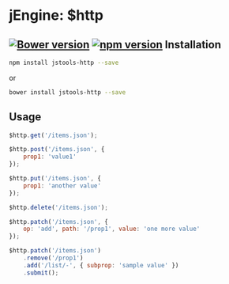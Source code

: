 jEngine: $http
================
[![Bower version](https://badge.fury.io/bo/jstools-http.svg)](http://badge.fury.io/bo/jstools-http)
[![npm version](https://badge.fury.io/js/jstools-http.svg)](http://badge.fury.io/js/jstools-http)
Installation
------------
```.sh
npm install jstools-http --save
```
or
```.sh
bower install jstools-http --save
```

Usage
-----
```.js
$http.get('/items.json');

$http.post('/items.json', {
	prop1: 'value1'
});

$http.put('/items.json', {
	prop1: 'another value'
});

$http.delete('/items.json');

$http.patch('/items.json', {
	op: 'add', path: '/prop1', value: 'one more value'
});

$http.patch('/items.json')
	.remove('/prop1')
	.add('/list/-', { subprop: 'sample value' })
	.submit();
```
